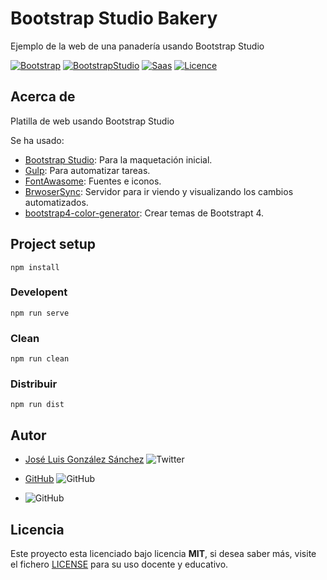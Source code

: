 # Bootstrap Studio Bakery

Ejemplo de la web de una panadería usando Bootstrap Studio

[![Bootstrap](https://img.shields.io/badge/Bootstrap-%20Ready-blueviolet)](https://getbootstrap.com/)
[![BootstrapStudio](https://img.shields.io/badge/BootstrapStudio-%20Ready-blue)](https://bootstrapstudio.io/)
[![Saas](https://img.shields.io/badge/Sass-%20Ready-ff69b4)](https://sass-lang.com/)
[![Licence](https://img.shields.io/github/license/joseluisgs/NodeMonRest)](https://github.com/joseluisgs/NodeMonRest/blob/master/LICENSE)

## Acerca de

Platilla de web usando Bootstrap Studio

Se ha usado:

- [Bootstrap Studio](https://bootstrapstudio.io/): Para la maquetación inicial.
- [Gulp](https://gulpjs.com/): Para automatizar tareas.
- [FontAwasome](https://fontawesome.com/v4.7.0/icons/): Fuentes e iconos.
- [BrwoserSync](https://www.browsersync.io/): Servidor para ir viendo y visualizando los cambios automatizados.
- [bootstrap4-color-generator](https://lingtalfi.com/bootstrap4-color-generator): Crear temas de Bootstrapt 4.

## Project setup

```
npm install
```

### Developent

```
npm run serve
```

### Clean

```
npm run clean
```

### Distribuir

```
npm run dist
```

## Autor

- [José Luis González Sánchez](https://twitter.com/joseluisgonsan) ![Twitter](https://img.shields.io/twitter/follow/joseluisgonsan?style=social)

* [GitHub](https://github.com/joseluisgs) ![GitHub](https://img.shields.io/github/followers/joseluisgs?style=social)

* ![GitHub](https://img.shields.io/github/last-commit/joseluisgs/bootstrapt-studio-bakery)

## Licencia

Este proyecto esta licenciado bajo licencia **MIT**, si desea saber más, visite el fichero [LICENSE](https://github.com/joseluisgs/notas-back-nem/blob/master/LICENSE) para su uso docente y educativo.
